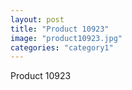 ```yaml
---
layout: post
title: "Product 10923"
image: "product10923.jpg"
categories: "category1"
---
```

Product 10923
